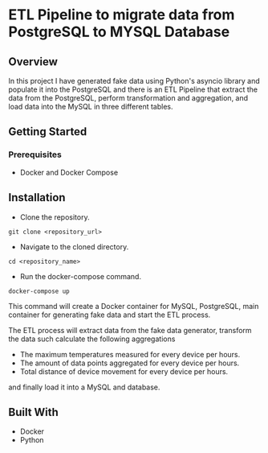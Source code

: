 # ETL Pipeline to migrate data from PostgreSQL to MYSQL Database
## Overview
In this project I have generated fake data using Python's asyncio library and populate it into the PostgreSQL and there is an ETL Pipeline that extract the data from the PostgreSQL, perform transformation and aggregation, and load data into the MySQL in three different tables.

## Getting Started
### Prerequisites
* Docker and Docker Compose
## Installation
* Clone the repository.
``` 
git clone <repository_url> 
```
* Navigate to the cloned directory.
```
cd <repository_name>

```
* Run the docker-compose command.
```
docker-compose up
```
This command will create a Docker container for MySQL, PostgreSQL, main container for generating fake data and start the ETL process.

The ETL process will extract data from the fake data generator, transform the data such calculate the following aggregations
* The maximum temperatures measured for every device per hours.
* The amount of data points aggregated for every device per hours.
* Total distance of device movement for every device per hours.

and finally load it into a MySQL and database.

## Built With
* Docker
* Python

